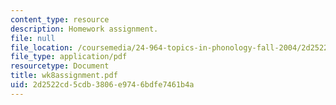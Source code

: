 ```yaml
---
content_type: resource
description: Homework assignment.
file: null
file_location: /coursemedia/24-964-topics-in-phonology-fall-2004/2d2522cd5cdb3806e9746bdfe7461b4a_wk8assignment.pdf
file_type: application/pdf
resourcetype: Document
title: wk8assignment.pdf
uid: 2d2522cd-5cdb-3806-e974-6bdfe7461b4a
---
```

